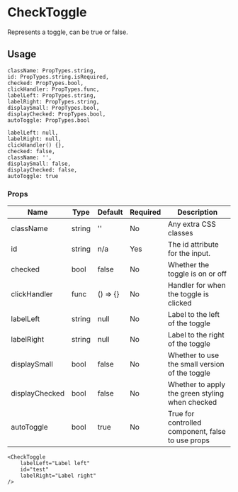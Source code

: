 # CheckToggle
Represents a toggle, can be true or false.

## Usage


    className: PropTypes.string,
    id: PropTypes.string.isRequired,
    checked: PropTypes.bool,
    clickHandler: PropTypes.func,
    labelLeft: PropTypes.string,
    labelRight: PropTypes.string,
    displaySmall: PropTypes.bool,
    displayChecked: PropTypes.bool,
    autoToggle: PropTypes.bool

    labelLeft: null,
    labelRight: null,
    clickHandler() {},
    checked: false,
    className: '',
    displaySmall: false,
    displayChecked: false,
    autoToggle: true

### Props

| Name                  | Type          | Default       | Required | Description                                         |
| --------------------- |-------------- | ------------- | -------- |---------------------------------------------------- |
| className             | string        | ''            | No       | Any extra CSS classes                               |
| id                    | string        | n/a           | Yes      | The id attribute for the input.                     |
| checked               | bool          | false         | No       | Whether the toggle is on or off                     |
| clickHandler          | func          | () => {}      | No       | Handler for when the toggle is clicked              |
| labelLeft             | string        | null          | No       | Label to the left of the toggle                     |
| labelRight            | string        | null          | No       | Label to the right of the toggle                    |
| displaySmall          | bool          | false         | No       | Whether to use the small version of the toggle      |
| displayChecked        | bool          | false         | No       | Whether to apply the green styling when checked     |
| autoToggle            | bool          | true          | No       | True for controlled component, false to use props   |

```
<CheckToggle 
    labelLeft="Label left" 
    id="test" 
    labelRight="Label right" 
/>
```
